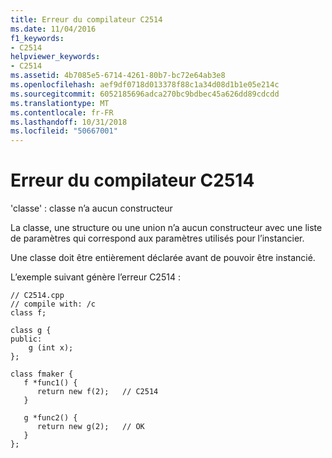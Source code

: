 ```yaml
---
title: Erreur du compilateur C2514
ms.date: 11/04/2016
f1_keywords:
- C2514
helpviewer_keywords:
- C2514
ms.assetid: 4b7085e5-6714-4261-80b7-bc72e64ab3e8
ms.openlocfilehash: aef9df0718d013378f88c1a34d08d1b1e05e214c
ms.sourcegitcommit: 6052185696adca270bc9bdbec45a626dd89cdcdd
ms.translationtype: MT
ms.contentlocale: fr-FR
ms.lasthandoff: 10/31/2018
ms.locfileid: "50667001"
---
```

# <a name="compiler-error-c2514"></a>Erreur du compilateur C2514

'classe' : classe n’a aucun constructeur

La classe, une structure ou une union n’a aucun constructeur avec une liste de paramètres qui correspond aux paramètres utilisés pour l’instancier.

Une classe doit être entièrement déclarée avant de pouvoir être instancié.

L’exemple suivant génère l’erreur C2514 :

```
// C2514.cpp
// compile with: /c
class f;

class g {
public:
    g (int x);
};

class fmaker {
   f *func1() {
      return new f(2);   // C2514
   }

   g *func2() {
      return new g(2);   // OK
   }
};
```